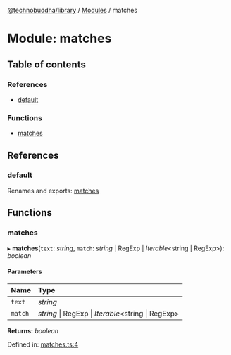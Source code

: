[@technobuddha/library](../../README.md) / [Modules](../Modules.md) / matches

# Module: matches

## Table of contents

### References

- [default](matches.md#default)

### Functions

- [matches](matches.md#matches)

## References

### default

Renames and exports: [matches](matches.md#matches)

## Functions

### matches

▸ **matches**(`text`: *string*, `match`: *string* \| RegExp \| *Iterable*<string \| RegExp\>): *boolean*

#### Parameters

| Name | Type |
| :------ | :------ |
| `text` | *string* |
| `match` | *string* \| RegExp \| *Iterable*<string \| RegExp\> |

**Returns:** *boolean*

Defined in: [matches.ts:4](../../src/matches.ts#L4)
